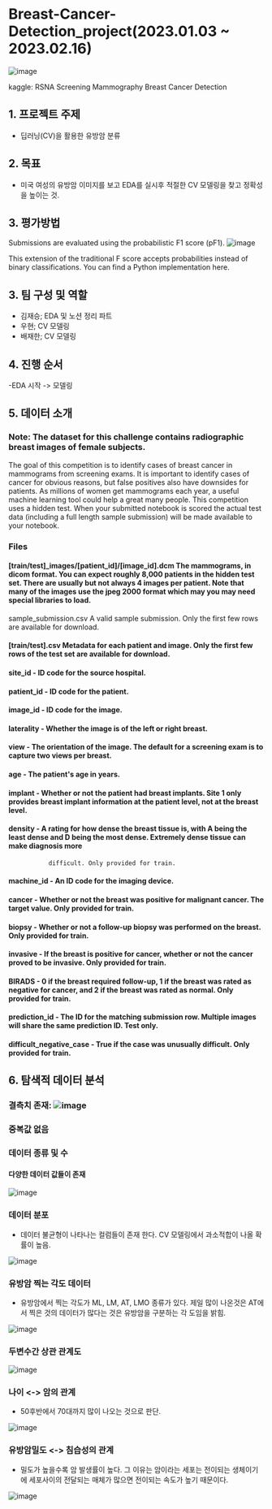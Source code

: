 # Breast-Cancer-Detection_project(2023.01.03 ~ 2023.02.16)

![image](https://user-images.githubusercontent.com/114135983/229929820-8f6fdc6c-edbc-4f3a-bb9f-c6d8b958ee8e.png)

kaggle: RSNA Screening Mammography Breast Cancer Detection

## 1. 프로젝트 주제
  - 딥러닝(CV)을 활용한 유방암 분류 

## 2. 목표
  - 미국 여성의 유방암 이미지를 보고 EDA를 실시후 적절한 CV 모델링을 찾고 정확성을 높이는 것.
  
## 3. 평가방법
Submissions are evaluated using the probabilistic F1 score (pF1).
![image](https://user-images.githubusercontent.com/114135983/229932707-205075e8-25df-4559-9f03-8a5edc04206c.png)

This extension of the traditional F score accepts probabilities instead of binary classifications. 
You can find a Python implementation here.


## 3. 팀 구성 및 역할
  - 김재승; EDA 및 노션 정리 파트
  - 우현;   CV 모델링
  - 배재한;  CV 모델링 

## 4. 진행 순서
  -EDA 시작 -> 모델링

## 5. 데이터 소개

### Note: The dataset for this challenge contains radiographic breast images of female subjects.
The goal of this competition is to identify cases of breast cancer in mammograms from screening exams. It is important to identify cases of cancer for obvious reasons, but false positives also have downsides for patients. As millions of women get mammograms each year, a useful machine learning tool could help a great many people.
This competition uses a hidden test. When your submitted notebook is scored the actual test data (including a full length sample submission) will be made available to your notebook.

### Files
#### [train/test]_images/[patient_id]/[image_id].dcm The mammograms, in dicom format. You can expect roughly 8,000 patients in the hidden test set. There are usually but not always 4 images per patient. Note that many of the images use the jpeg 2000 format which may you may need special libraries to load.
sample_submission.csv A valid sample submission. Only the first few rows are available for download.
#### [train/test].csv Metadata for each patient and image. Only the first few rows of the test set are available for download.

#### site_id - ID code for the source hospital.

#### patient_id - ID code for the patient.

#### image_id - ID code for the image.

#### laterality - Whether the image is of the left or right breast.

#### view - The orientation of the image. The default for a screening exam is to capture two views per breast.

#### age - The patient's age in years.

#### implant - Whether or not the patient had breast implants. Site 1 only provides breast implant information at the patient level, not at the breast level.

#### density - A rating for how dense the breast tissue is, with A being the least dense and D being the most dense. Extremely dense tissue can make diagnosis more 
               difficult. Only provided for train.

#### machine_id - An ID code for the imaging device.

#### cancer - Whether or not the breast was positive for malignant cancer. The target value. Only provided for train.

#### biopsy - Whether or not a follow-up biopsy was performed on the breast. Only provided for train.

#### invasive - If the breast is positive for cancer, whether or not the cancer proved to be invasive. Only provided for train.

#### BIRADS - 0 if the breast required follow-up, 1 if the breast was rated as negative for cancer, and 2 if the breast was rated as normal. Only provided for train.

#### prediction_id - The ID for the matching submission row. Multiple images will share the same prediction ID. Test only.

#### difficult_negative_case - True if the case was unusually difficult. Only provided for train.


## 6. 탐색적 데이터 분석

### 결측치 존재: ![image](https://user-images.githubusercontent.com/114135983/229943040-6b4201ec-2a9e-49a9-885f-5c16198cd235.png)

### 중복값 없음

### 데이터 종류 및 수

#### 다양한 데이터 값들이 존재

![image](https://user-images.githubusercontent.com/114135983/229943174-fdba0d03-8592-43f4-8996-8b336d9e3cd9.png)

### 데이터 분포

- 데이터 불균형이 나타나는 컬럼들이 존재 한다. CV 모델링에서 과소적합이 나올 확률이 높음.

![image](https://user-images.githubusercontent.com/114135983/229943333-c2503594-35be-4cf9-b1a2-c4373bba1a32.png)

### 유방암 찍는 각도 데이터 

- 유방암에서 찍는 각도가 ML, LM, AT, LMO 종류가 있다. 제일 많이 나온것은 AT에서 찍은 것의 데이터가 많다는 것은 유방암을 구분하는 각
  도임을 밝힘. 

![image](https://user-images.githubusercontent.com/114135983/229943443-21262994-1b20-4c5b-b079-dcccf60adb79.png)

### 두변수간 상관 관계도

![image](https://user-images.githubusercontent.com/114135983/229945773-35483a7f-0f29-4d1f-9367-e7f77af539fa.png)

### 나이 <-> 암의 관계

- 50후반에서 70대까지 많이 나오는 것으로 판단.

![image](https://user-images.githubusercontent.com/114135983/229946352-9dd9610b-dd0f-48d8-bc05-fc7544887078.png)

### 유방암밀도 <-> 침습성의 관계 

- 밀도가 높을수록 암 발생률이 높다. 그 이유는 암이라는 세포는 전이되는 생체이기에 세포사이의 전달되는 매체가 많으면 전이되는 속도가 높기 때문이다.

![image](https://user-images.githubusercontent.com/114135983/229946577-f9d419cb-408b-4bc5-af03-a5dee533bec1.png)


